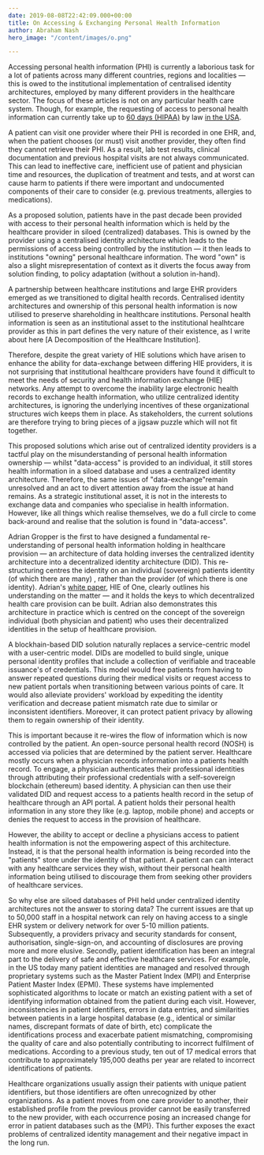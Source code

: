 ```yaml
---
date: 2019-08-08T22:42:09.000+00:00
title: On Accessing & Exchanging Personal Health Information
author: Abraham Nash
hero_image: "/content/images/o.png"

---
```

Accessing personal health information (PHI) is currently a laborious task for a lot of patients across many different countries, regions and localities — this is owed to the institutional implementation of centralised identity architectures, employed by many different providers in the healthcare sector. The focus of these articles is not on any particular health care system. Though, for example, the requesting of access to personal health information can currently take up to [60 days (HIPAA)](https://privacyrights.org/consumer-guides/hipaa-privacy-rule-patients-rights) by law [ in the USA](https://privacyrights.org/consumer-guides/hipaa-privacy-rule-patients-rights).  

A patient can visit one provider where their PHI is recorded in one EHR, and, when the patient chooses (or must) visit another provider, they often find they cannot retrieve their PHI. As a result, lab test results, clinical documentation and previous hospital visits are not always communicated. This can lead to ineffective care, inefficient use of patient and physician time and resources, the duplication of treatment and tests, and at worst can cause harm to patients if there were important and undocumented components of their care to consider (e.g. previous treatments, allergies to medications).

As a proposed solution, patients have in the past decade been provided with access to their personal health information which is held by the healthcare provider in siloed (centralized) databases. This is owned by the provider using a centralised identity architecture which leads to the permissions of access being controlled by the institution — it then leads to institutions "owning" personal healthcare information. The word "own" is also a slight misrepresentation of context as it diverts the focus away from solution finding, to policy adaptation (without a solution in-hand).

A partnership between healthcare institutions and large EHR providers emerged as we transitioned to digital health records. Centralised identity architectures and ownership of this personal health information is now utilised to preserve shareholding in healthcare institutions. Personal health information is seen as an institutional asset to the institutional healhtcare provider as this in part defines the very nature of their existence, as I write about here \[A Decomposition of the Healthcare Institution\].

Therefore, despite the great variety of HIE solutions which have arisen to enhance the ability for data-exchange between differing HIE providers, it is not surprising that institutional healthcare providers have found it difficult to meet the needs of security and health information exchange (HIE) networks. Any attempt to overcome the inability large electronic health records to exchange health information, who utilize centralized identity architectures, is ignoring the underlying incentives of these organizational structures wich keeps them in place. As stakeholders, the current solutions are therefore trying to bring pieces of a jigsaw puzzle  which will not fit together.

This proposed solutions which arise out of centralized identity providers is a tactful play on the misunderstanding of personal health information ownership — whilst "data-access" is provided to an individual, it still stores health information in a siloed database and uses a centralized identity architecture. Therefore, the same issues of "data-exchange"remain unresolved and an act to divert attention away from the issue at hand remains. As a strategic institutional asset, it is not in the interests to exchange data and companies who specialise in health information. However, like all things which realise themselves, we do a full circle to come back-around and realise that the solution is  found in "data-access".

Adrian Gropper is the first to have designed a fundamental re-understanding of personal health information holding in healthcare provision — an architecture of data holding inverses the centralized identity architecture into a decentralized identity architecture (DID). This re-structuring centres the identity on an individual (sovereign) patients identity (of which there are many) , rather than the provider (of which there is one identity). Adrian's [white paper](https://www.healthit.gov/sites/default/files/7-29-poweringthephysician-patientrelationshipwithblockchainhealthit.pdf), HIE of One, clearly outlines his understanding on the matter — and it holds the keys to which decentralized health care provision can be built. Adrian also demonstrates this architecture in practice which is centred on the concept of the sovereign individual (both physician and patient) who uses their decentralized identities in the setup of healthcare provision.

A blockhain-based DID solution  naturally replaces a service-centric model with a user-centric model. DIDs are modelled to build single, unique personal identity profiles that include a collection of verifiable and traceable issuance's of credentials. This model would free patients from having to answer repeated questions during their medical visits or request access to new patient portals when transitioning between various points of care. It would also alleviate providers' workload by expediting the identity verification and decrease patient mismatch rate due to similar or inconsistent identifiers. Moreover, it can protect patient privacy by allowing them to regain ownership of their identity.

This is important because it re-wires the flow of information which is now controlled by the patient. An open-source personal health record (NOSH) is accessed via policies that are determined by the patient server. Healthcare mostly occurs when a physician records information into a patients health record. To engage, a physician authenticates their professional identities through attributing their professional credentials with a self-sovereign blockchain (ethereum) based identity. A physician can then use their validated DID and request access to a patients health record in the setup of healthcare through an  API portal. A patient holds their personal health information in any store they like (e.g. laptop, mobile phone) and accepts or denies the request to access in the provision of healthcare.

However, the ability to accept or decline a physicians access to patient health information is not the empowering aspect of this architecture. Instead, it is that the personal health information is being recorded into the "patients" store under the identity of that patient. A  patient can can interact with any healthcare services they wish, without their personal health information being utilised to discourage them from seeking other providers of healthcare services.

So why else are siloed databases of PHI held under centralized identity architectures not the answer to storing data? The current issues are that up to 50,000 staff in a hospital network can rely on having access to a single EHR system or delivery network for over 5-10 million patients. Subsequently, a providers privacy and security standards for consent, authorisation, single-sign-on, and accounting of disclosures are proving more and more elusive. Secondly, patient identification has been an integral part to the delivery of safe and effective healthcare services. For example, in the US today many patient identities are managed and resolved through proprietary systems such as the Master Patient Index (MPI) and Enterprise Patient Master Index (EPMI). These systems have implemented sophisticated algorithms to locate or match an existing patient with a set of identifying information obtained from the patient during each visit. However, inconsistencies in patient identifiers, errors in data entries, and similarities between patients in a large hospital database (e.g., identical or similar names, discrepant formats of date of birth, etc) complicate the identifications process and exacerbate patient mismatching, compromising the quality of care and also potentially contributing to incorrect fulfilment of medications. According to a previous study, ten out of 17 medical errors that contribute to approximately 195,000 deaths per year are related to incorrect identifications of patients.

Healthcare organizations usually assign their patients with unique patient identifiers, but those identifiers are often unrecognized by other organizations. As a patient moves from one care provider to another, their established profile from the previous provider cannot be easily transferred to the new provider, with each occurrence posing an increased change for error in patient databases such as the {MPI}. This further exposes the exact problems of centralized identity management and their negative impact in the long run.